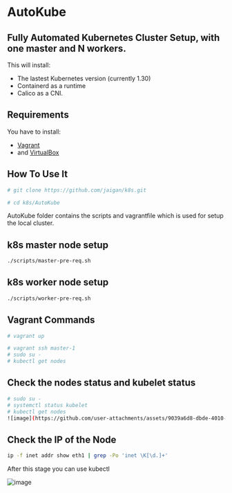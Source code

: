 # AutoKube

## Fully Automated Kubernetes Cluster Setup, with one master and N workers.

This will install:

- The lastest Kubernetes version (currently 1.30)
- Containerd as a runtime
- Calico as a CNI.

## Requirements

You have to install:
- [Vagrant](https://www.vagrantup.com/) 
- and [VirtualBox](https://www.virtualbox.org/)

## How To Use It

```bash
# git clone https://github.com/jaigan/k8s.git
```

```bash
# cd k8s/AutoKube
```

AutoKube folder contains the scripts and vagrantfile which is used for setup the local cluster.  

## k8s master node setup 

```bash
./scripts/master-pre-req.sh
```

## k8s worker node setup 
```bash
./scripts/worker-pre-req.sh 
```
## Vagrant Commands

```bash
# vagrant up
```
```bash
# vagrant ssh master-1
# sudo su -
# kubectl get nodes
```

## Check the nodes status and kubelet status
```bash
# sudo su -
# systemctl status kubelet
# kubectl get nodes
![image](https://github.com/user-attachments/assets/9039a6d8-dbde-4010-b24f-18564f1d7353)
```

## Check the IP of the Node

```bash
ip -f inet addr show eth1 | grep -Po 'inet \K[\d.]+'
```
After this stage you can use kubectl


![image](https://github.com/user-attachments/assets/9039a6d8-dbde-4010-b24f-18564f1d7353)






